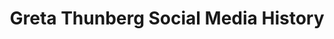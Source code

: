 ---
issue_url: https://github.com/sscu-budapest/sscu-budapest.github.io/issues/25
num: 25
report_link: ''
title: Greta Thunberg Social Media History
---